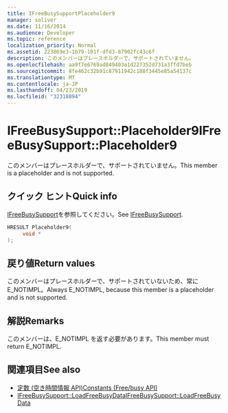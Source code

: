 ```yaml
---
title: IFreeBusySupportPlaceholder9
manager: soliver
ms.date: 11/16/2014
ms.audience: Developer
ms.topic: reference
localization_priority: Normal
ms.assetid: 223869e3-1b79-101f-dfd3-87902fc43c6f
description: このメンバーはプレースホルダーで、サポートされていません。
ms.openlocfilehash: aa9f7e6769ad849403a1d227352d731a3ffd7beb
ms.sourcegitcommit: 8fe462c32b91c87911942c188f3445e85a54137c
ms.translationtype: MT
ms.contentlocale: ja-JP
ms.lasthandoff: 04/23/2019
ms.locfileid: "32318894"
---
```

# <a name="ifreebusysupportplaceholder9"></a><span data-ttu-id="b7a06-103">IFreeBusySupport::Placeholder9</span><span class="sxs-lookup"><span data-stu-id="b7a06-103">IFreeBusySupport::Placeholder9</span></span>

<span data-ttu-id="b7a06-104">このメンバーはプレースホルダーで、サポートされていません。</span><span class="sxs-lookup"><span data-stu-id="b7a06-104">This member is a placeholder and is not supported.</span></span>
  
## <a name="quick-info"></a><span data-ttu-id="b7a06-105">クイック ヒント</span><span class="sxs-lookup"><span data-stu-id="b7a06-105">Quick info</span></span>

<span data-ttu-id="b7a06-106">[IFreeBusySupport](ifreebusysupport.md)を参照してください。</span><span class="sxs-lookup"><span data-stu-id="b7a06-106">See [IFreeBusySupport](ifreebusysupport.md).</span></span>
  
```cpp
HRESULT Placeholder9( 
     void *  
);
```

## <a name="return-values"></a><span data-ttu-id="b7a06-107">戻り値</span><span class="sxs-lookup"><span data-stu-id="b7a06-107">Return values</span></span>

<span data-ttu-id="b7a06-108">このメンバーはプレースホルダーで、サポートされていないため、常に E_NOTIMPL。</span><span class="sxs-lookup"><span data-stu-id="b7a06-108">Always E_NOTIMPL, because this member is a placeholder and is not supported.</span></span>
  
## <a name="remarks"></a><span data-ttu-id="b7a06-109">解説</span><span class="sxs-lookup"><span data-stu-id="b7a06-109">Remarks</span></span>

<span data-ttu-id="b7a06-110">このメンバーは、E_NOTIMPL を返す必要があります。</span><span class="sxs-lookup"><span data-stu-id="b7a06-110">This member must return E_NOTIMPL.</span></span>
  
## <a name="see-also"></a><span data-ttu-id="b7a06-111">関連項目</span><span class="sxs-lookup"><span data-stu-id="b7a06-111">See also</span></span>

- [<span data-ttu-id="b7a06-112">定数 (空き時間情報 API)</span><span class="sxs-lookup"><span data-stu-id="b7a06-112">Constants (Free/busy API)</span></span>](constants-free-busy-api.md) 
- [<span data-ttu-id="b7a06-113">IFreeBusySupport::LoadFreeBusyData</span><span class="sxs-lookup"><span data-stu-id="b7a06-113">IFreeBusySupport::LoadFreeBusyData</span></span>](ifreebusysupport-loadfreebusydata.md)


